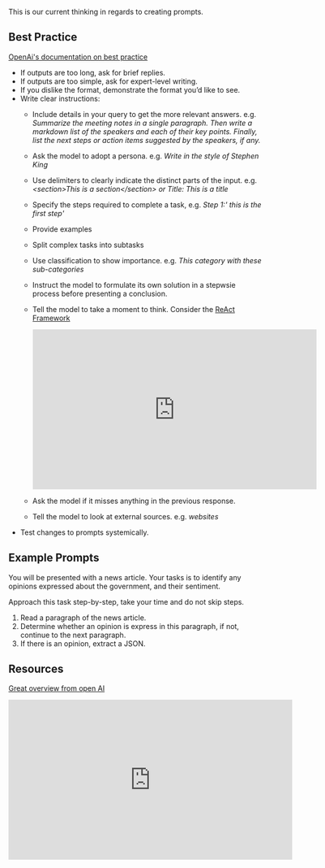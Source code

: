 This is our current thinking in regards to creating prompts.
## Best Practice
[OpenAi's documentation on best practice](https://platform.openai.com/docs/guides/prompt-engineering/six-strategies-for-getting-better-results)

- If outputs are too long, ask for brief replies. 
- If outputs are too simple, ask for expert-level writing. 
- If you dislike the format, demonstrate the format you’d like to see. 
- Write clear instructions:
	- Include details in your query to get the more relevant answers. e.g. *Summarize the meeting notes in a single paragraph. Then write a markdown list of the speakers and each of their key points. Finally, list the next steps or action items suggested by the speakers, if any.*
	- Ask the model to adopt a persona. e.g. *Write in the style of Stephen King* 
	- Use delimiters to clearly indicate the distinct parts of the input. e.g. *\<section>This is a section\</section> or Title: This is a title*
	- Specify the steps required to complete a task, e.g. *Step 1:' this is the first step'* 
	- Provide examples
	- Split complex tasks into subtasks
	- Use classification to show importance. e.g. *This category with these sub-categories* 
	- Instruct the model to formulate its own solution in a stepwsie process before presenting a conclusion.
	- Tell the model to take a moment to think. Consider the [ReAct Framework](https://www.promptingguide.ai/techniques/react)

		<iframe width="560" height="315" src="https://www.youtube.com/embed/Eug2clsLtFs?si=w2TVOtMrr1KquJ1j" title="YouTube video player" frameborder="0" allow="accelerometer; autoplay; clipboard-write; encrypted-media; gyroscope; picture-in-picture; web-share" allowfullscreen></iframe>

	- Ask the model if it misses anything in the previous response.
	- Tell the model to look at external sources. e.g. *websites*
- Test changes to prompts systemically. 

## Example Prompts

You will be presented with a news article. Your tasks is to identify any opinions expressed about the government, and their sentiment. 

Approach this task step-by-step, take your time and do not skip steps.

1. Read a paragraph of the news article.
2. Determine whether an opinion is express in this paragraph, if not, continue to the next paragraph. 
3. If there is an opinion, extract a JSON.
## Resources
[Great overview from open AI](https://www.youtube.com/watch?v=ahnGLM-RC1Y)

<iframe width="560" height="315" src="https://www.youtube.com/embed/ahnGLM-RC1Y?si=2ZFiDQqMw3NUfE0O" title="YouTube video player" frameborder="0" allow="accelerometer; autoplay; clipboard-write; encrypted-media; gyroscope; picture-in-picture; web-share" allowfullscreen></iframe>


